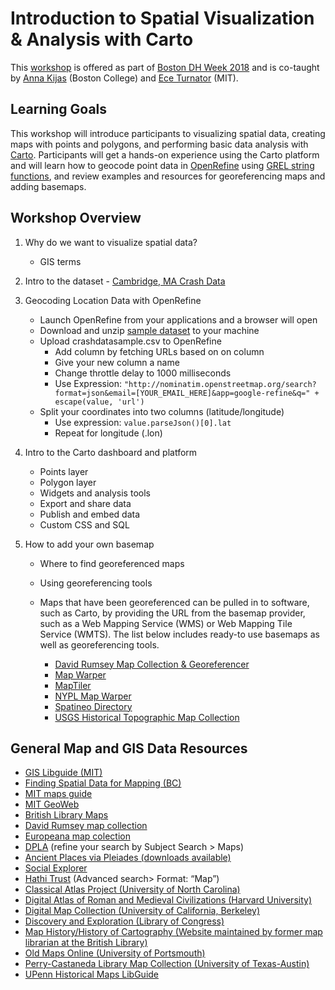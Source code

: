 # Introduction to Spatial Visualization & Analysis with Carto
This [workshop](http://libcal.bc.edu/event/3914095?hs=a) is offered as part of [Boston DH Week 2018](https://docs.google.com/spreadsheets/d/16LmLmmIEFCcamh7dwVX6N2FZ199VLPnt8VWMbKI1u_I/edit) and is co-taught by [Anna Kijas](https://ds.bc.edu/people/) (Boston College) and [Ece Turnator](https://libguides.mit.edu/directory/lirs#s-lg-box-wrapper-14366446) (MIT).

## Learning Goals
This workshop will introduce participants to visualizing spatial data, creating maps with points and polygons, and performing basic data analysis with [Carto](https://carto.com/). Participants will get a hands-on experience using the Carto platform and will learn how to geocode point data in [OpenRefine](http://openrefine.org/) using [GREL string functions]( https://github.com/OpenRefine/OpenRefine/wiki/GREL-String-Functions), and review examples and resources for georeferencing maps and adding basemaps.

## Workshop Overview
1. Why do we want to visualize spatial data?
    - GIS terms

2. Intro to the dataset - [Cambridge, MA Crash Data](/Carto-Workshop/Carto-2018-DHWeek/carto_sample_data.zip) 

3. Geocoding Location Data with OpenRefine
    - Launch OpenRefine from your applications and a browser will open
    - Download and unzip [sample dataset](/Carto-Workshop/Carto-2018-DHWeek/crashdatasample.zip) to your machine
    - Upload crashdatasample.csv to OpenRefine
      - Add column by fetching URLs based on on column
      - Give your new column a name
      - Change throttle delay to 1000 milliseconds 
      - Use Expression: 
`"http://nominatim.openstreetmap.org/search?format=json&email=[YOUR_EMAIL_HERE]&app=google-refine&q=" + escape(value, 'url')`
    - Split your coordinates into two columns (latitude/longitude)
      - Use expression: `value.parseJson()[0].lat`
      - Repeat for longitude (.lon)

4. Intro to the Carto dashboard and platform
   - Points layer
   - Polygon layer
   - Widgets and analysis tools
   - Export and share data
   - Publish and embed data
   - Custom CSS and SQL
  
5. How to add your own basemap
   - Where to find georeferenced maps
   - Using georeferencing tools
   - Maps that have been georeferenced can be pulled in to software, such as Carto, by providing the URL from the basemap provider, such as a Web Mapping Service (WMS) or Web Mapping Tile Service (WMTS). The list below includes ready-to use basemaps as well as georeferencing tools.  
   
     - [David Rumsey Map Collection & Georeferencer](https://www.davidrumsey.com/view/georeferencer)
     - [Map Warper](http://mapwarper.net/)
     - [MapTiler](https://www.maptiler.com/how-to/georeferencing/)
     - [NYPL Map Warper](http://maps.nypl.org/warper/)
     - [Spatineo Directory](http://directory.spatineo.com/)
     - [USGS Historical Topographic Map Collection](https://catalog.data.gov/dataset/usgs-historical-topographic-map-collection)


## General Map and GIS Data Resources
- [GIS Libguide (MIT)](https://libguides.mit.edu/gis/)
- [Finding Spatial Data for Mapping (BC)](https://libguides.bc.edu/gis)
- [MIT maps guide](https://libguides.mit.edu/maps)
- [MIT GeoWeb](https://arrowsmith.mit.edu) 
- [British Library Maps](https://www.bl.uk/subjects/maps) 
- [David Rumsey map collection](https://www.davidrumsey.com/)
- [Europeana map colection](https://www.europeana.eu/portal/en/collections/maps)
- [DPLA](https://dp.la/) (refine your search by Subject Search >  Maps)
- [Ancient Places via Pleiades (downloads available)](https://pleiades.stoa.org/downloads)
- [Social Explorer](http://www.socialexplorer.com/)
- [Hathi Trust](https://babel.hathitrust.org/cgi/ls?a=page;page=advanced) (Advanced search> Format: “Map”) 
- [Classical Atlas Project (University of North Carolina)](http://awmc.unc.edu/wordpress/free-maps/)
- [Digital Atlas of Roman and Medieval Civilizations (Harvard University)](https://darmc.harvard.edu/)
- [Digital Map Collection (University of California, Berkeley)](http://www.lib.berkeley.edu/EART/browse.html)
- [Discovery and Exploration (Library of Congress)](http://lcweb2.loc.gov/ammem/gmdhtml/dsxphome.html)
- [Map History/History of Cartography (Website maintained by former map librarian at the British Library)](http://www.maphistory.info/)
- [Old Maps Online (University of Portsmouth)](http://www.oldmapsonline.org/#bbox=-71.562195,42.159332,-70.562439,42.55915&q=&datefrom=1000&dateto=2010)
- [Perry-Castaneda Library Map Collection (University of Texas-Austin)](http://www.lib.utexas.edu/maps/historical/index.html)
- [UPenn Historical Maps LibGuide](https://guides.library.upenn.edu/historical_maps/mapoverlays)


